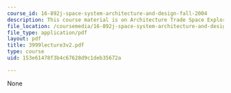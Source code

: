 ```yaml
---
course_id: 16-892j-space-system-architecture-and-design-fall-2004
description: This course material is on Architecture Trade Space Exploration.
file_location: /coursemedia/16-892j-space-system-architecture-and-design-fall-2004/153e61478f3b4c67628d9c1deb35672a_3999lecture3v2.pdf
file_type: application/pdf
layout: pdf
title: 3999lecture3v2.pdf
type: course
uid: 153e61478f3b4c67628d9c1deb35672a

---
```

None